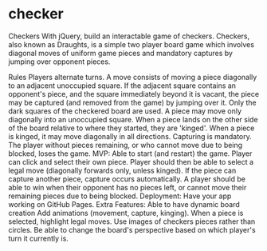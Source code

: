 # checker
Checkers
With jQuery, build an interactable game of checkers. Checkers, also known as Draughts, is a simple two player board game which involves diagonal moves of uniform game pieces and mandatory captures by jumping over opponent pieces.

Rules
Players alternate turns.
A move consists of moving a piece diagonally to an adjacent unoccupied square.
If the adjacent square contains an opponent's piece, and the square immediately beyond it is vacant, the piece may be captured (and removed from the game) by jumping over it.
Only the dark squares of the checkered board are used.
A piece may move only diagonally into an unoccupied square.
When a piece lands on the other side of the board relative to where they started, they are 'kinged'.
When a piece is kinged, it may move diagonally in all directions.
Capturing is mandatory.
The player without pieces remaining, or who cannot move due to being blocked, loses the game.
MVP:
Able to start (and restart) the game.
Player can click and select their own piece.
Player should then be able to select a legal move (diagonally forwards only, unless kinged).
If the piece can capture another piece, capture occurs automatically.
A player should be able to win when their opponent has no pieces left, or cannot move their remaining pieces due to being blocked.
Deployment:
Have your app working on GitHub Pages.
Extra Features:
Able to have dynamic board creation
Add animations (movement, capture, kinging).
When a piece is selected, highlight legal moves.
Use images of checkers pieces rather than circles.
Be able to change the board's perspective based on which player's turn it currently is.
